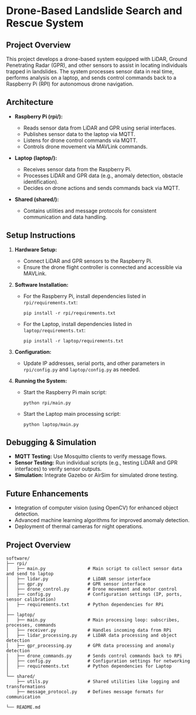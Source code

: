 # Drone-Based Landslide Search and Rescue System

## Project Overview
This project develops a drone-based system equipped with LiDAR, Ground Penetrating Radar (GPR), and other sensors to assist in locating individuals trapped in landslides. The system processes sensor data in real time, performs analysis on a laptop, and sends control commands back to a Raspberry Pi (RPI) for autonomous drone navigation.

## Architecture
- **Raspberry Pi (rpi/):**  
  - Reads sensor data from LiDAR and GPR using serial interfaces.
  - Publishes sensor data to the laptop via MQTT.
  - Listens for drone control commands via MQTT.
  - Controls drone movement via MAVLink commands.
  
- **Laptop (laptop/):**  
  - Receives sensor data from the Raspberry Pi.
  - Processes LiDAR and GPR data (e.g., anomaly detection, obstacle identification).
  - Decides on drone actions and sends commands back via MQTT.
  
- **Shared (shared/):**  
  - Contains utilities and message protocols for consistent communication and data handling.

## Setup Instructions
1. **Hardware Setup:**  
   - Connect LiDAR and GPR sensors to the Raspberry Pi.
   - Ensure the drone flight controller is connected and accessible via MAVLink.
  
2. **Software Installation:**
   - For the Raspberry Pi, install dependencies listed in `rpi/requirements.txt`:
     ```
     pip install -r rpi/requirements.txt
     ```
   - For the Laptop, install dependencies listed in `laptop/requirements.txt`:
     ```
     pip install -r laptop/requirements.txt
     ```

3. **Configuration:**  
   - Update IP addresses, serial ports, and other parameters in `rpi/config.py` and `laptop/config.py` as needed.

4. **Running the System:**  
   - Start the Raspberry Pi main script:
     ```
     python rpi/main.py
     ```
   - Start the Laptop main processing script:
     ```
     python laptop/main.py
     ```

## Debugging & Simulation
- **MQTT Testing:** Use Mosquitto clients to verify message flows.
- **Sensor Testing:** Run individual scripts (e.g., testing LiDAR and GPR interfaces) to verify sensor outputs.
- **Simulation:** Integrate Gazebo or AirSim for simulated drone testing.

## Future Enhancements
- Integration of computer vision (using OpenCV) for enhanced object detection.
- Advanced machine learning algorithms for improved anomaly detection.
- Deployment of thermal cameras for night operations.

## Project Overview

```
software/
├── rpi/
│   ├── main.py                # Main script to collect sensor data and send to laptop
│   ├── lidar.py               # LiDAR sensor interface
│   ├── gpr.py                 # GPR sensor interface
│   ├── drone_control.py       # Drone movement and motor control
│   ├── config.py              # Configuration settings (IP, ports, sensor calibration)
│   ├── requirements.txt       # Python dependencies for RPi
│
├── laptop/
│   ├── main.py                # Main processing loop: subscribes, processes, commands
│   ├── receiver.py            # Handles incoming data from RPi
│   ├── lidar_processing.py    # LiDAR data processing and object detection
│   ├── gpr_processing.py      # GPR data processing and anomaly detection
│   ├── drone_commands.py      # Sends control commands back to RPi
│   ├── config.py              # Configuration settings for networking
│   ├── requirements.txt       # Python dependencies for Laptop
│
└── shared/
    ├── utils.py               # Shared utilities like logging and transformations
    ├── message_protocol.py    # Defines message formats for communication
    
└── README.md
